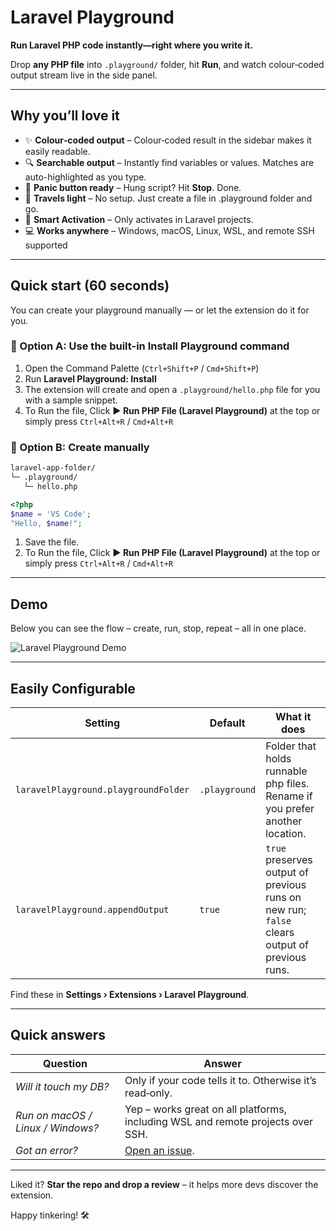 # Laravel Playground

**Run Laravel PHP code instantly—right where you write it.**

Drop **any PHP file** into `.playground/` folder, hit **Run**, and watch colour‑coded output stream live in the side panel.

---

## Why you’ll love it

* ✨ **Colour‑coded output** – Colour‑coded result in the sidebar makes it easily readable.
* 🔍 **Searchable output** – Instantly find variables or values. Matches are auto-highlighted as you type.
* 🛑 **Panic button ready** – Hung script? Hit **Stop**. Done.
* 🎒 **Travels light** – No setup. Just create a file in .playground folder and go.
* 🧘 **Smart Activation** – Only activates in Laravel projects.
* 💻 **Works anywhere** – Windows, macOS, Linux, WSL, and remote SSH supported

---

## Quick start (60 seconds)

You can create your playground manually — or let the extension do it for you.

### 🔧 Option A: Use the built-in **Install Playground** command

1. Open the Command Palette (`Ctrl+Shift+P` / `Cmd+Shift+P`)
2. Run **Laravel Playground: Install**
3. The extension will create and open a `.playground/hello.php` file for you with a sample snippet.
4. To Run the file, Click **▶ Run PHP File (Laravel Playground)** at the top or simply press `Ctrl+Alt+R` / `Cmd+Alt+R`

### 📁 Option B: Create manually

```bash
laravel‑app-folder/
└─ .playground/
   └─ hello.php
```

```php
<?php
$name = 'VS Code';
"Hello, $name!";
```

1. Save the file. 
2. To Run the file, Click **▶ Run PHP File (Laravel Playground)** at the top or simply press `Ctrl+Alt+R` / `Cmd+Alt+R`

---

## Demo

Below you can see the flow – create, run, stop, repeat – all in one place.

![Laravel Playground Demo](https://raw.githubusercontent.com/ali-raza-saleem/laravel-playground/main/.github/demo.gif)

---

## Easily Configurable

| Setting                                | Default       | What it does                                                                            |
| -------------------------------------- | ------------- | --------------------------------------------------------------------------------------- |
| `laravelPlayground.playgroundFolder` | `.playground` | Folder that holds runnable php files. Rename if you prefer another location.            |
| `laravelPlayground.appendOutput`     | `true`        | `true` preserves output of previous runs on new run; `false` clears output of previous runs. |

Find these in **Settings › Extensions › Laravel Playground**.

---

## Quick answers

| Question                          | Answer                                                                                                                                                    |
| --------------------------------- | --------------------------------------------------------------------------------------------------------------------------------------------------------- |
| *Will it touch my DB?*            | Only if your code tells it to. Otherwise it’s read‑only.                                                                                                  |
| *Run on macOS / Linux / Windows?* | Yep – works great on all platforms, including WSL and remote projects over SSH.                                                                           |
| *Got an error?*                   | [Open an issue](https://github.com/ali-raza-saleem/laravel-playground/issues). |

---

Liked it? **Star the repo and drop a review** – it helps more devs discover the extension.

Happy tinkering! 🛠️
